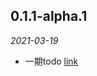 ## 0.1.1-alpha.1

*2021-03-19*

* 一期todo [link](http://naotu.baidu.com/file/9def16f09ce53f1f2ad8033484506e68?token=a78a199f8dc23344)
